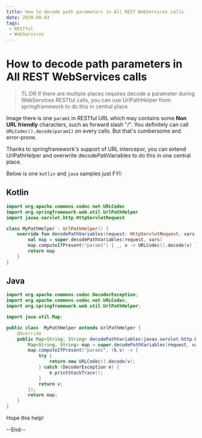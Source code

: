 ```yaml
---
title: How to decode path parameters in All REST WebServices calls
date: 2020-08-03
tags:
 - RESTful
 - WebServices
---
```

# How to decode path parameters in All REST WebServices calls

> TL:DR
> If there are multiple places requires decode a parameter during WebServices RESTful calls, you can use UrlPathHelper from springframework to do this in central place

Image there is one `param1` in RESTful URL which may contains some **Non URL friendly** characters, such as forward slash "/". You definitely can call `URLCodec().decode(param1)` on every calls. But that's cumbersome and error-prone.

Thanks to springframework's support of URL intercepor, you can extend UrlPathHelper and overwrite decodePathVariables to do this in one central place.

Below is one `kotlin` and `java` samples just FYI:

## Kotlin

```kotlin
import org.apache.commons.codec.net.URLCodec
import org.springframework.web.util.UrlPathHelper
import javax.servlet.http.HttpServletRequest

class MyPathHelper : UrlPathHelper() {
    override fun decodePathVariables(request: HttpServletRequest, vars: MutableMap<String, String>): MutableMap<String, String> {
        val map = super.decodePathVariables(request, vars)
        map.computeIfPresent("param1") { _, v -> URLCodec().decode(v) }
        return map
    }
}
```
## Java

```java
import org.apache.commons.codec.DecoderException;
import org.apache.commons.codec.net.URLCodec;
import org.springframework.web.util.UrlPathHelper;

import java.util.Map;

public class  MyPathHelper extends UrlPathHelper {
    @Override
    public Map<String, String> decodePathVariables(javax.servlet.http.HttpServletRequest request, Map<String, String> vars) {
        Map<String, String> map = super.decodePathVariables(request, vars);
        map.computeIfPresent("param1", (k,v) -> {
            try {
                return new URLCodec().decode(v);
            } catch (DecoderException e) {
                e.printStackTrace();
            }
            return v;
        });
        return map;
    }
}
```


Hope this help!

--End--
